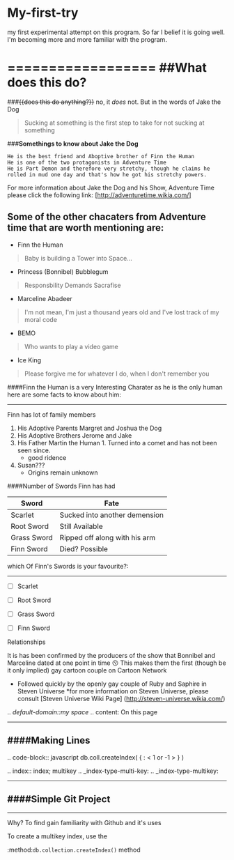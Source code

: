# My-first-try
my first experimental attempt on this program. 
So far I belief it is going well. I'm becoming more and more familiar with the program. 


==================
##What does this do?
==================
###~~{{does this do anything?}}~~ no, it _does_ not. 
But in the words of Jake the Dog 
>Sucking at something is the first step to take for not sucking at something 

###**Somethings to know about Jake the Dog**

```green
He is the best friend and Aboptive brother of Finn the Human  
He is one of the two protagonists in Adventure Time 
He is Part Demon and therefore very stretchy, though he claims he rolled in mud one day and that's how he got his stretchy powers. 
```
For more information about Jake the Dog and his Show, Adventure Time please click the following link:
[http://adventuretime.wikia.com/] 

Some of the other chacaters from Adventure time that are worth mentioning are:
------------------------------------------------------------------------------

- Finn the Human

> Baby is building a Tower into Space...

- Princess (Bonnibel) Bubblegum

> Responsbility Demands Sacrafise 

- Marceline Abadeer

> I'm not mean, I'm just a thousand years old and I've lost track of my moral code

- BEMO

> Who wants to play a video game 

- Ice King 

> Please forgive me for whatever I do, when I don't remember you 

####Finn the Human is a very Interesting Charater as he is the only human here are some facts to know about him: 
________________________________________________________________________________________________________________


Finn has lot of family members 
  1. His Adoptive Parents Margret and Joshua the Dog 
  2. His Adoptive Brothers Jerome and Jake 
  3. His Father Martin the Human 
    1. Turned into a comet and has not been seen since. 
       * good ridence 
  4. Susan???
      * Origins remain unknown 

####Number of Swords Finn has had

|   Sword     |            Fate               |
|-------------|-------------------------------|
| Scarlet     |Sucked into another demension  |
| Root Sword  | Still Available               |
| Grass Sword | Ripped off along with his arm |
| Finn Sword  | Died? Possible                |

which Of Finn's Swords is your favourite?: 
_______________________________________________________________
- [ ] Scarlet 

- [ ] Root Sword 

- [ ] Grass Sword 

- [ ] Finn Sword 



Relationships
 
  It is has been confirmed by the producers of the show that Bonnibel 
  and Marceline dated at one point in time :kissing:
  This makes them the first (though be it only implied) gay cartoon couple on Cartoon Network 
  
   * Followed quickly by the openly gay couple of Ruby and Saphire in Steven Universe 
      *for more information on Steven Universe, please consult [Steven Universe Wiki Page] (http://steven-universe.wikia.com/) 
  

.. *default-domain::my space*
.. content: On this page

______________________
####**Making Lines** 
----------------------


.. code-block:: javascript
db.coll.createIndex( { <field>: < 1 or -1 > } )


.. index:: index; multikey
.. _index-type-multi-key:
.. _index-type-multikey:

_________________________
####Simple Git Project 
-------------------------
_________________________

Why? 
  To find gain familiarity with Github and it's uses 
  
  To create a multikey index, use the
 
  :method:`db.collection.createIndex()` method
  
